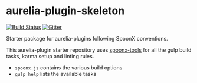 # aurelia-plugin-skeleton

[![Build Status](https://travis-ci.org/SpoonX/aurelia-plugin-skeleton.svg)](https://travis-ci.org/SpoonX/aurelia-plugin-skeleton)
[![Gitter](https://img.shields.io/gitter/room/nwjs/nw.js.svg?maxAge=2592000?style=plastic)](https://gitter.im/SpoonX/Dev)

Starter package for aurelia-plugins following SpoonX conventions.

This aurelia-plugin starter repository uses [spoonx-tools](https://github.com/SpoonX/spoonx-tools) for all the gulp build tasks, karma setup and linting rules.

* `spoonx.js` contains the various build options
* `gulp help` lists the available tasks
